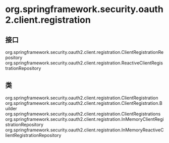 # org.springframework.security.oauth2.client.registration

## 接口

org.springframework.security.oauth2.client.registration.ClientRegistrationRepository
org.springframework.security.oauth2.client.registration.ReactiveClientRegistrationRepository

## 类

org.springframework.security.oauth2.client.registration.ClientRegistration
org.springframework.security.oauth2.client.registration.ClientRegistration.Builder
org.springframework.security.oauth2.client.registration.ClientRegistrations
org.springframework.security.oauth2.client.registration.InMemoryClientRegistrationRepository
org.springframework.security.oauth2.client.registration.InMemoryReactiveClientRegistrationRepository




